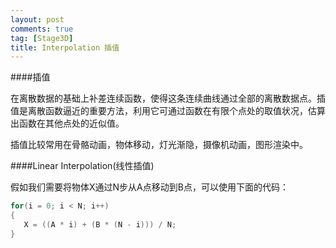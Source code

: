 ```yaml
---
layout:	post
comments: true
tag: [Stage3D]
title: Interpolation 插值
---
```


####插值

在离散数据的基础上补差连续函数，使得这条连续曲线通过全部的离散数据点。插值是离散函数逼近的重要方法，利用它可通过函数在有限个点处的取值状况，估算出函数在其他点处的近似值。

插值比较常用在骨骼动画，物体移动，灯光渐隐，摄像机动画，图形渲染中。

####Linear Interpolation(线性插值)

假如我们需要将物体X通过N步从A点移动到B点，可以使用下面的代码：

```c#
for(i = 0; i < N; i++)
{    
   X = ((A * i) + (B * (N - i))) / N;
}
```

